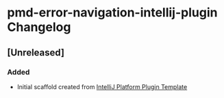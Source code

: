 <!-- Keep a Changelog guide -> https://keepachangelog.com -->

# pmd-error-navigation-intellij-plugin Changelog

## [Unreleased]
### Added
- Initial scaffold created from [IntelliJ Platform Plugin Template](https://github.com/JetBrains/intellij-platform-plugin-template)
